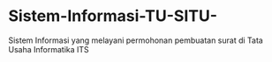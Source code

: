 # Sistem-Informasi-TU-SITU-
Sistem Informasi yang melayani permohonan pembuatan surat di Tata Usaha Informatika ITS
